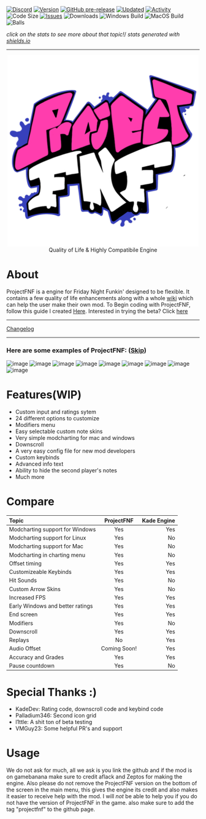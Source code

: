 
[![Discord](https://img.shields.io/discord/826580018346852372?color=7289da&icon=discord&label=Discord&logoColor=%234e5d94&style=for-the-badge&icon=disc)](https://discord.gg/fmxuXhRqMU) 
[![Version](https://img.shields.io/github/v/release/aflacc/ProjectFNF?label=Release&style=for-the-badge)](https://github.com/aflacc/ProjectFNF/releases) 
[![GitHub pre-release](https://img.shields.io/github/release-pre/aflacc/ProjectFNF?label=beta&style=for-the-badge)](https://github.com/aflacc/ProjectFNF/releases/latest)
[![Updated](https://img.shields.io/github/last-commit/aflacc/ProjectFNF?label=Updated&style=for-the-badge)](https://github.com/aflacc/ProjectFNF/commits/master) 
[![Activity](https://img.shields.io/github/commit-activity/w/aflacc/ProjectFNF?label=Activity&style=for-the-badge)](https://github.com/aflacc/ProjectFNF/commits/master)
![Code Size](https://img.shields.io/github/languages/code-size/aflacc/ProjectFNF?style=plastic)
[![Issues](https://img.shields.io/github/issues/aflacc/ProjectFNF?style=for-the-badge)](https://github.com/aflacc/ProjectFNF/issues) 
![Downloads](https://img.shields.io/github/downloads/aflacc/ProjectFNF/total?style=for-the-badge)
![Windows Build](https://img.shields.io/github/workflow/status/aflacc/ProjectFNF/BuildWin/master?label=Windows%20Build&style=for-the-badge)
![MacOS Build](https://img.shields.io/github/workflow/status/aflacc/ProjectFNF/BuildMac/master?label=MacOS%20Build&style=for-the-badge)
![Balls](https://img.shields.io/badge/Balls-In%20Your%20Jaws-green?style=for-the-badge)

*click on the stats to see more about that topic!*/
*stats generated with [shields.io](http://shields.io/)*

***
<div align="center"> <img src="https://github.com/aflacc/ProjectFNF/blob/master/art/projectfnf.png?raw=true" height=500 width=500 align="center"></div>
<div align="center">Quality of Life & Highly Compatibile Engine</div>

# About
ProjectFNF is a engine for Friday Night Funkin' designed to be flexible. It contains a few quality of life enhancements along with a whole [wiki](https://github.com/aflacc/ProjectFNF/wiki) which can help the user make their own mod. To Begin coding with ProjectFNF, follow this guide I created [Here](https://github.com/aflacc/ProjectFNF/wiki/Setup-Workspace). Interested in trying the beta? Click [here](https://github.com/aflacc/ProjectFNF/blob/master/beta.md)
***

[Changelog](https://github.com/aflacc/ProjectFNF/releases)
***


### Here are some examples of ProjectFNF: ([Skip](#featureswip))
![image](https://github.com/aflacc/ProjectFNF/blob/master/art/screenshots/2021-06-18%2019.21.45.gif)
![image](https://github.com/aflacc/ProjectFNF/blob/master/art/screenshots/QUAVER.png)
![image](https://github.com/aflacc/ProjectFNF/blob/master/art/screenshots/storymenu.png)
![image](https://github.com/aflacc/ProjectFNF/blob/master/art/screenshots/mother.png)
![image](https://github.com/aflacc/ProjectFNF/blob/master/art/screenshots/options.png)
![image](https://github.com/aflacc/ProjectFNF/blob/master/art/screenshots/SPOOKY.png)
![image](https://github.com/aflacc/ProjectFNF/blob/master/art/screenshots/dadnotes1.png)
![image](https://github.com/aflacc/ProjectFNF/blob/master/art/screenshots/pixel.png)
![image](https://github.com/aflacc/ProjectFNF/blob/master/art/screenshots/charting.png)

# Features(WIP)
- Custom input and ratings sytem
- 24 different options to customize
- Modifiers menu
- Easy selectable custom note skins
- Very simple modcharting for mac and windows
- Downscroll
- A very easy config file for new mod developers
- Custom keybinds
- Advanced info text
- Ability to hide the second player's notes
- Much more

# Compare
| Topic | ProjectFNF | Kade Engine |  
| :------------- | :----------: | -----------: |
| Modcharting support for Windows | Yes  |  Yes | 
| Modcharting support for Linux | Yes | No |
| Modcharting support for Mac  | Yes | No |
| Modcharting in charting menu  | Yes | No |
| Offset timing | Yes | Yes |
| Customizeable Keybinds | Yes |  Yes |
| Hit Sounds | Yes | No |
| Custom Arrow Skins | Yes | No |
| Increased FPS | Yes | Yes |
| Early Windows and better ratings | Yes | Yes |
| End screen | Yes | Yes |
| Modifiers | Yes | No |
| Downscroll | Yes | Yes |
| Replays | No | Yes |
| Audio Offset | Coming Soon! | Yes |
| Accuracy and Grades | Yes | Yes |
| Pause countdown | Yes | No |

# Special Thanks :)
- KadeDev: Rating code, downscroll code and keybind code
- Palladium346: Second icon grid
- l1ttle: A shit ton of beta testing
- VMGuy23: Some helpful PR's and support


# Usage
We do not ask for much, all we ask is you link the github and if the mod is on gamebanana make sure to credit aflack and Zeptos for making the engine. Also please do not remove the ProjectFNF version on the bottom of the screen in the main menu, this gives the engine its credit and also makes it easier to receive help with the mod. I will *not* be able to help you if you do not have the version of ProjectFNF in the game. also make sure to add the tag "projectfnf" to the github page.
